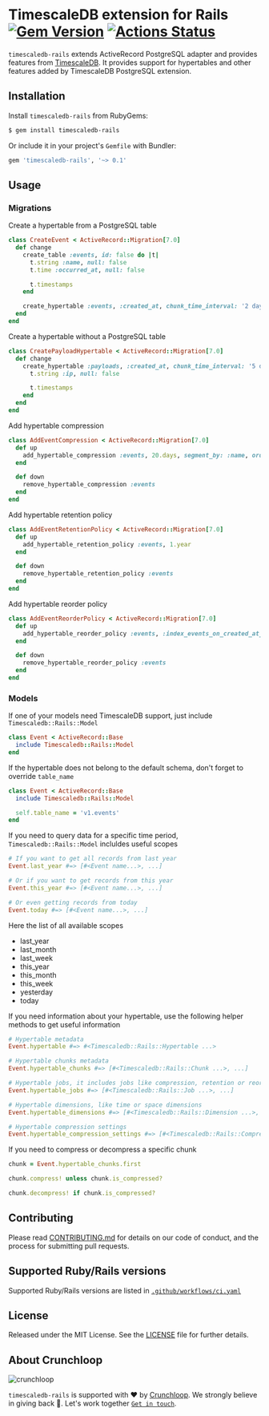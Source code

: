 # TimescaleDB extension for Rails [![Gem Version](https://badge.fury.io/rb/timescaledb-rails.svg)](https://badge.fury.io/rb/timescaledb-rails) [![Actions Status](https://github.com/crunchloop/timescaledb-rails/workflows/CI/badge.svg?branch=main)](https://github.com/crunchloop/timescaledb-rails/actions?query=workflow%3ACI)

`timescaledb-rails` extends ActiveRecord PostgreSQL adapter and provides features from [TimescaleDB](https://www.timescale.com). It provides support for hypertables and other features added by TimescaleDB PostgreSQL extension.

## Installation

Install `timescaledb-rails` from RubyGems:

``` sh
$ gem install timescaledb-rails
```

Or include it in your project's `Gemfile` with Bundler:

``` ruby
gem 'timescaledb-rails', '~> 0.1'
```

## Usage

### Migrations

Create a hypertable from a PostgreSQL table

```ruby
class CreateEvent < ActiveRecord::Migration[7.0]
  def change
    create_table :events, id: false do |t|
      t.string :name, null: false
      t.time :occurred_at, null: false

      t.timestamps
    end

    create_hypertable :events, :created_at, chunk_time_interval: '2 days'
  end
end
```

Create a hypertable without a PostgreSQL table

```ruby
class CreatePayloadHypertable < ActiveRecord::Migration[7.0]
  def change
    create_hypertable :payloads, :created_at, chunk_time_interval: '5 days' do |t|
      t.string :ip, null: false

      t.timestamps
    end
  end
end
```

Add hypertable compression

```ruby
class AddEventCompression < ActiveRecord::Migration[7.0]
  def up
    add_hypertable_compression :events, 20.days, segment_by: :name, order_by: 'occurred_at DESC'
  end

  def down
    remove_hypertable_compression :events
  end
end
```

Add hypertable retention policy

```ruby
class AddEventRetentionPolicy < ActiveRecord::Migration[7.0]
  def up
    add_hypertable_retention_policy :events, 1.year
  end

  def down
    remove_hypertable_retention_policy :events
  end
end
```

Add hypertable reorder policy

```ruby
class AddEventReorderPolicy < ActiveRecord::Migration[7.0]
  def up
    add_hypertable_reorder_policy :events, :index_events_on_created_at_and_name
  end

  def down
    remove_hypertable_reorder_policy :events
  end
end
```

### Models

If one of your models need TimescaleDB support, just include `Timescaledb::Rails::Model`
```ruby
class Event < ActiveRecord::Base
  include Timescaledb::Rails::Model
end
```

If the hypertable does not belong to the default schema, don't forget to override `table_name`

```ruby
class Event < ActiveRecord::Base
  include Timescaledb::Rails::Model

  self.table_name = 'v1.events'
end
```

If you need to query data for a specific time period, `Timescaledb::Rails::Model` incluldes useful scopes

```ruby
# If you want to get all records from last year
Event.last_year #=> [#<Event name...>, ...]

# Or if you want to get records from this year
Event.this_year #=> [#<Event name...>, ...]

# Or even getting records from today
Event.today #=> [#<Event name...>, ...]
```

Here the list of all available scopes

* last_year
* last_month
* last_week
* this_year
* this_month
* this_week
* yesterday
* today

If you need information about your hypertable, use the following helper methods to get useful information

```ruby
# Hypertable metadata
Event.hypertable #=> #<Timescaledb::Rails::Hypertable ...>

# Hypertable chunks metadata
Event.hypertable_chunks #=> [#<Timescaledb::Rails::Chunk ...>, ...]

# Hypertable jobs, it includes jobs like compression, retention or reorder policies, etc.
Event.hypertable_jobs #=> [#<Timescaledb::Rails::Job ...>, ...]

# Hypertable dimensions, like time or space dimensions
Event.hypertable_dimensions #=> [#<Timescaledb::Rails::Dimension ...>, ...]

# Hypertable compression settings
Event.hypertable_compression_settings #=> [#<Timescaledb::Rails::CompressionSetting ...>, ...]
```

If you need to compress or decompress a specific chunk

```ruby
chunk = Event.hypertable_chunks.first

chunk.compress! unless chunk.is_compressed?

chunk.decompress! if chunk.is_compressed?
```

## Contributing

Please read [CONTRIBUTING.md](./CONTRIBUTING.md) for details on our code of conduct, and the process for submitting pull requests.

## Supported Ruby/Rails versions

Supported Ruby/Rails versions are listed in [`.github/workflows/ci.yaml`](./.github/workflows/ci.yaml)

## License

Released under the MIT License.  See the [LICENSE][] file for further details.

[license]: LICENSE

## About Crunchloop

![crunchloop](https://crunchloop.io/logo-blue.png)

`timescaledb-rails` is supported with :heart: by [Crunchloop](https://crunchloop.io). We strongly believe in giving back :rocket:. Let's work together [`Get in touch`](https://crunchloop.io/contact).
